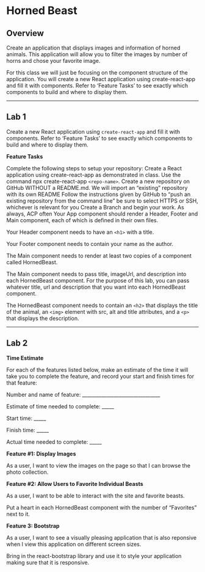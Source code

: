 # Horned Beast

## Overview
Create an application that displays images and information of horned animals. This application will allow you to filter the images by number of horns and chose your favorite image.

For this class we will just be focusing on the component structure of the application. You will create a new React application using create-react-app and fill it with components. Refer to ‘Feature Tasks’ to see exactly which components to build and where to display them.

***

## Lab 1
Create a new React application using `create-react-app` and fill it with components. Refer to ‘Feature Tasks’ to see exactly which components to build and where to display them.

**Feature Tasks**

Complete the following steps to setup your repository:
Create a React application using create-react-app as demonstrated in class.
Use the command npx create-react-app `<repo-name>`.
Create a new repository on GitHub WITHOUT a README.md. We will import an “existing” repository with its own README
Follow the instructions given by GitHub to “push an existing repository from the command line”
be sure to select HTTPS or SSH, whichever is relevant for you
Create a Branch and begin your work. As always, ACP often
Your App component should render a Header, Footer and Main component, each of which is defined in their own files.

Your Header component needs to have an `<h1>` with a title.

Your Footer component needs to contain your name as the author.

The Main component needs to render at least two copies of a component called HornedBeast.

The Main component needs to pass title, imageUrl, and description into each HornedBeast component. For the purpose of this lab, you can pass whatever title, url and description that you want into each HornedBeast component.

The HornedBeast component needs to contain an `<h2>` that displays the title of the animal, an `<img>` element with src, alt and title attributes, and a `<p>` that displays the description.

***

## Lab 2
**Time Estimate**

For each of the features listed below, make an estimate of the time it will take you to complete the feature, and record your start and finish times for that feature:

Number and name of feature: ________________________________

Estimate of time needed to complete: _____

Start time: _____

Finish time: _____

Actual time needed to complete: _____

**Feature #1: Display Images**

As a user, I want to view the images on the page so that I can browse the photo collection.


**Feature #2: Allow Users to Favorite Individual Beasts**

As a user, I want to be able to interact with the site and favorite beasts.

Put a heart in each HornedBeast component with the number of “Favorites” next to it.

**Feature 3: Bootstrap**

As a user, I want to see a visually pleasing application that is also reponsive when I view this application on different screen sizes.

Bring in the react-bootstrap library and use it to style your application making sure that it is responsive.
